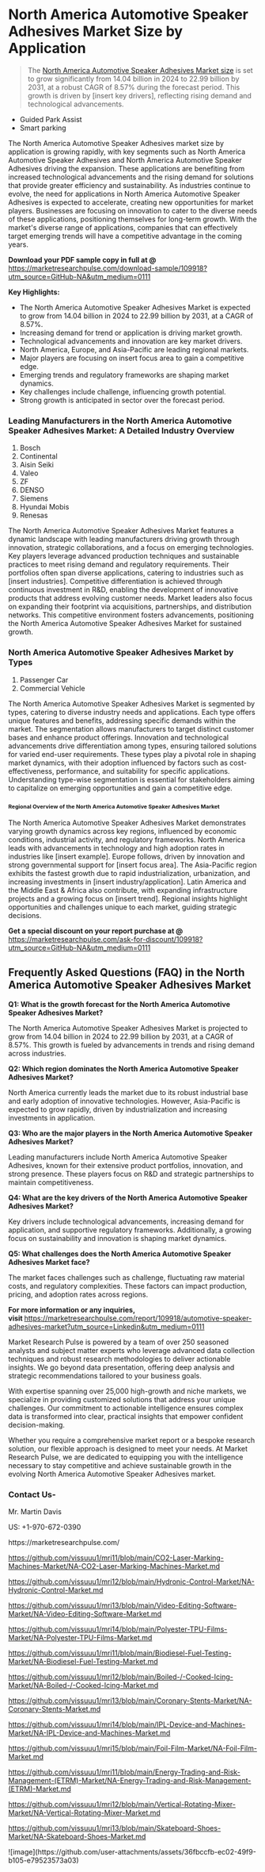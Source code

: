 <h1>North America Automotive Speaker Adhesives Market&nbsp;Size by Application</h1><blockquote><p>The <a href="https://marketresearchpulse.com/download-sample/109918?utm_source=GitHub-NA&amp;utm_medium=0111">North America Automotive Speaker Adhesives Market size</a> is set to grow significantly from 14.04 billion in 2024 to 22.99 billion by 2031, at a robust CAGR of 8.57% during the forecast period. This growth is driven by [insert key drivers], reflecting rising demand and technological advancements.</p></blockquote><ul><li>Guided Park Assist<li> Smart parking</li></ul><p>The North America Automotive Speaker Adhesives market size by application is growing rapidly, with key segments such as North America Automotive Speaker Adhesives and North America Automotive Speaker Adhesives driving the expansion. These applications are benefiting from increased technological advancements and the rising demand for solutions that provide greater efficiency and sustainability. As industries continue to evolve, the need for applications in North America Automotive Speaker Adhesives is expected to accelerate, creating new opportunities for market players. Businesses are focusing on innovation to cater to the diverse needs of these applications, positioning themselves for long-term growth. With the market's diverse range of applications, companies that can effectively target emerging trends will have a competitive advantage in the coming years.</p><p><strong>Download your PDF sample copy in full at @ </strong><a href="https://marketresearchpulse.com/download-sample/109918?utm_source=GitHub-NA&amp;utm_medium=0111">https://marketresearchpulse.com/download-sample/109918?utm_source=GitHub-NA&amp;utm_medium=0111</a></p><p><strong>Key Highlights: </strong></p><ul><li>The North America Automotive Speaker Adhesives Market is expected to grow from 14.04 billion in 2024 to 22.99 billion by 2031, at a CAGR of 8.57%.</li><li>Increasing demand for trend or application is driving market growth.</li><li>Technological advancements and innovation are key market drivers.</li><li>North America, Europe, and Asia-Pacific are leading regional markets.</li><li>Major players are focusing on insert focus area to gain a competitive edge.</li><li>Emerging trends and regulatory frameworks are shaping market dynamics.</li><li>Key challenges include challenge, influencing growth potential.</li><li>Strong growth is anticipated in sector over the forecast period.</li></ul><h3>Leading Manufacturers in the North America Automotive Speaker Adhesives Market: A Detailed Industry Overview</h3><ol><li>Bosch</li><li>Continental</li><li>Aisin Seiki</li><li>Valeo</li><li>ZF</li><li>DENSO</li><li>Siemens</li><li>Hyundai Mobis</li><li>Renesas</li></ol><div class="flex max-w-full flex-col flex-grow"><div class="min-h-8 text-message flex w-full flex-col items-end gap-2 whitespace-normal break-words [.text-message+&amp;]:mt-5" dir="auto" data-message-author-role="assistant" data-message-id="fd8432e4-4910-450d-b182-61b7bfb0a01f" data-message-model-slug="gpt-4o"><div class="flex w-full flex-col gap-1 empty:hidden first:pt-[3px]"><div class="markdown prose w-full break-words dark:prose-invert light"><p>The North America Automotive Speaker Adhesives Market features a dynamic landscape with leading manufacturers driving growth through innovation, strategic collaborations, and a focus on emerging technologies. Key players leverage advanced production techniques and sustainable practices to meet rising demand and regulatory requirements. Their portfolios often span diverse applications, catering to industries such as [insert industries]. Competitive differentiation is achieved through continuous investment in R&amp;D, enabling the development of innovative products that address evolving customer needs. Market leaders also focus on expanding their footprint via acquisitions, partnerships, and distribution networks. This competitive environment fosters advancements, positioning the North America Automotive Speaker Adhesives Market for sustained growth.</p></div></div></div></div><h3>North America Automotive Speaker Adhesives Market by Types</h3><ol><li>Passenger Car<li> Commercial Vehicle</li></ol><div class="flex max-w-full flex-col flex-grow"><div class="min-h-8 text-message flex w-full flex-col items-end gap-2 whitespace-normal break-words [.text-message+&amp;]:mt-5" dir="auto" data-message-author-role="assistant" data-message-id="084470be-0bb7-4664-bddf-5156b4f41249" data-message-model-slug="gpt-4o-mini"><div class="flex w-full flex-col gap-1 empty:hidden first:pt-[3px]"><div class="markdown prose w-full break-words dark:prose-invert light"><p>The North America Automotive Speaker Adhesives Market is segmented by types, catering to diverse industry needs and applications. Each type offers unique features and benefits, addressing specific demands within the market. The segmentation allows manufacturers to target distinct customer bases and enhance product offerings. Innovation and technological advancements drive differentiation among types, ensuring tailored solutions for varied end-user requirements. These types play a pivotal role in shaping market dynamics, with their adoption influenced by factors such as cost-effectiveness, performance, and suitability for specific applications. Understanding type-wise segmentation is essential for stakeholders aiming to capitalize on emerging opportunities and gain a competitive edge.</p></div></div></div></div><h3><span style="font-size: 11px;">Regional Overview of the North America Automotive Speaker Adhesives Market</span></h3><div class="flex max-w-full flex-col flex-grow"><div class="min-h-8 text-message flex w-full flex-col items-end gap-2 whitespace-normal break-words [.text-message+&amp;]:mt-5" dir="auto" data-message-author-role="assistant" data-message-id="e9038762-ce64-4e30-91c9-9bd413514231" data-message-model-slug="gpt-4o-mini"><div class="flex w-full flex-col gap-1 empty:hidden first:pt-[3px]"><div class="markdown prose w-full break-words dark:prose-invert light"><p>The North America Automotive Speaker Adhesives Market demonstrates varying growth dynamics across key regions, influenced by economic conditions, industrial activity, and regulatory frameworks. North America leads with advancements in technology and high adoption rates in industries like [insert example]. Europe follows, driven by innovation and strong governmental support for [insert focus area]. The Asia-Pacific region exhibits the fastest growth due to rapid industrialization, urbanization, and increasing investments in [insert industry/application]. Latin America and the Middle East &amp; Africa also contribute, with expanding infrastructure projects and a growing focus on [insert trend]. Regional insights highlight opportunities and challenges unique to each market, guiding strategic decisions.</p></div></div></div></div><p><strong>Get a special discount on your report purchase at @ </strong><a href="https://marketresearchpulse.com/ask-for-discount/109918?utm_source=GitHub-NA&amp;utm_medium=0111">https://marketresearchpulse.com/ask-for-discount/109918?utm_source=GitHub-NA&amp;utm_medium=0111</a></p><h2>Frequently Asked Questions (FAQ) in the North America Automotive Speaker Adhesives Market</h2><p><strong>Q1: What is the growth forecast for the North America Automotive Speaker Adhesives Market?</strong></p><p>The North America Automotive Speaker Adhesives Market is projected to grow from 14.04 billion in 2024 to 22.99 billion by 2031, at a CAGR of 8.57%. This growth is fueled by advancements in trends and rising demand across industries.</p><p><strong>Q2: Which region dominates the North America Automotive Speaker Adhesives Market?</strong></p><p>North America currently leads the market due to its robust industrial base and early adoption of innovative technologies. However, Asia-Pacific is expected to grow rapidly, driven by industrialization and increasing investments in application.</p><p><strong>Q3: Who are the major players in the North America Automotive Speaker Adhesives Market?</strong></p><p>Leading manufacturers include North America Automotive Speaker Adhesives, known for their extensive product portfolios, innovation, and strong presence. These players focus on R&amp;D and strategic partnerships to maintain competitiveness.</p><p><strong>Q4: What are the key drivers of the North America Automotive Speaker Adhesives Market?</strong></p><p>Key drivers include technological advancements, increasing demand for application, and supportive regulatory frameworks. Additionally, a growing focus on sustainability and innovation is shaping market dynamics.</p><p><strong>Q5: What challenges does the North America Automotive Speaker Adhesives Market face?</strong></p><p>The market faces challenges such as challenge, fluctuating raw material costs, and regulatory complexities. These factors can impact production, pricing, and adoption rates across regions.</p><p><strong>For more information or any inquiries, visit&nbsp;</strong><a href="https://marketresearchpulse.com/report/109918/automotive-speaker-adhesives-market?utm_source=Linkedin&utm_medium=0111">https://marketresearchpulse.com/report/109918/automotive-speaker-adhesives-market?utm_source=Linkedin&utm_medium=0111</a></p><p>Market Research Pulse is powered by a team of over 250 seasoned analysts and subject matter experts who leverage advanced data collection techniques and robust research methodologies to deliver actionable insights. We go beyond data presentation, offering deep analysis and strategic recommendations tailored to your business goals.</p><p>With expertise spanning over 25,000 high-growth and niche markets, we specialize in providing customized solutions that address your unique challenges. Our commitment to actionable intelligence ensures complex data is transformed into clear, practical insights that empower confident decision-making.</p><p>Whether you require a comprehensive market report or a bespoke research solution, our flexible approach is designed to meet your needs. At Market Research Pulse, we are dedicated to equipping you with the intelligence necessary to stay competitive and achieve sustainable growth in the evolving North America Automotive Speaker Adhesives market.</p><h3><strong>Contact Us-</strong></h3><p>Mr. Martin Davis</p><p>US: +1-970-672-0390</p><p>https://marketresearchpulse.com/</p><p><a href="https://github.com/vissuuu1/mri11/blob/main/CO2-Laser-Marking-Machines-Market/NA-CO2-Laser-Marking-Machines-Market.md">https://github.com/vissuuu1/mri11/blob/main/CO2-Laser-Marking-Machines-Market/NA-CO2-Laser-Marking-Machines-Market.md</a></p><p><a href="https://github.com/vissuuu1/mri12/blob/main/Hydronic-Control-Market/NA-Hydronic-Control-Market.md">https://github.com/vissuuu1/mri12/blob/main/Hydronic-Control-Market/NA-Hydronic-Control-Market.md</a></p><p><a href="https://github.com/vissuuu1/mri13/blob/main/Video-Editing-Software-Market/NA-Video-Editing-Software-Market.md">https://github.com/vissuuu1/mri13/blob/main/Video-Editing-Software-Market/NA-Video-Editing-Software-Market.md</a></p><p><a href="https://github.com/vissuuu1/mri14/blob/main/Polyester-TPU-Films-Market/NA-Polyester-TPU-Films-Market.md">https://github.com/vissuuu1/mri14/blob/main/Polyester-TPU-Films-Market/NA-Polyester-TPU-Films-Market.md</a></p><p><a href="https://github.com/vissuuu1/mri11/blob/main/Biodiesel-Fuel-Testing-Market/NA-Biodiesel-Fuel-Testing-Market.md">https://github.com/vissuuu1/mri11/blob/main/Biodiesel-Fuel-Testing-Market/NA-Biodiesel-Fuel-Testing-Market.md</a></p><p><a href="https://github.com/vissuuu1/mri12/blob/main/Boiled-/-Cooked-Icing-Market/NA-Boiled-/-Cooked-Icing-Market.md">https://github.com/vissuuu1/mri12/blob/main/Boiled-/-Cooked-Icing-Market/NA-Boiled-/-Cooked-Icing-Market.md</a></p><p><a href="https://github.com/vissuuu1/mri13/blob/main/Coronary-Stents-Market/NA-Coronary-Stents-Market.md">https://github.com/vissuuu1/mri13/blob/main/Coronary-Stents-Market/NA-Coronary-Stents-Market.md</a></p><p><a href="https://github.com/vissuuu1/mri14/blob/main/IPL-Device-and-Machines-Market/NA-IPL-Device-and-Machines-Market.md">https://github.com/vissuuu1/mri14/blob/main/IPL-Device-and-Machines-Market/NA-IPL-Device-and-Machines-Market.md</a></p><p><a href="https://github.com/vissuuu1/mri15/blob/main/Foil-Film-Market/NA-Foil-Film-Market.md">https://github.com/vissuuu1/mri15/blob/main/Foil-Film-Market/NA-Foil-Film-Market.md</a></p><p><a href="https://github.com/vissuuu1/mri11/blob/main/Energy-Trading-and-Risk-Management-(ETRM)-Market/NA-Energy-Trading-and-Risk-Management-(ETRM)-Market.md">https://github.com/vissuuu1/mri11/blob/main/Energy-Trading-and-Risk-Management-(ETRM)-Market/NA-Energy-Trading-and-Risk-Management-(ETRM)-Market.md</a></p><p><a href="https://github.com/vissuuu1/mri12/blob/main/Vertical-Rotating-Mixer-Market/NA-Vertical-Rotating-Mixer-Market.md">https://github.com/vissuuu1/mri12/blob/main/Vertical-Rotating-Mixer-Market/NA-Vertical-Rotating-Mixer-Market.md</a></p><p><a href="https://github.com/vissuuu1/mri13/blob/main/Skateboard-Shoes-Market/NA-Skateboard-Shoes-Market.md">https://github.com/vissuuu1/mri13/blob/main/Skateboard-Shoes-Market/NA-Skateboard-Shoes-Market.md</a></p>
![image](https://github.com/user-attachments/assets/36fbccfb-ec02-49f9-b105-e79523573a03)
